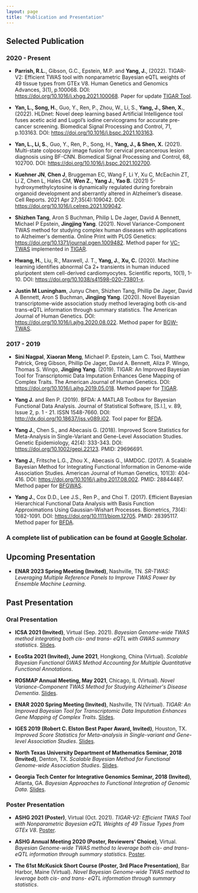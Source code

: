 ```yaml
---
layout: page
title: "Publication and Presentation"
---
```


## Selected Publication

### 2020 - Present

* **Parrish, R.L.**, Gibson, G.C., Epstein, M.P. and **Yang, J.**, (2022). TIGAR-V2: Efficient TWAS tool with nonparametric Bayesian eQTL weights of 49 tissue types from GTEx V8. Human Genetics and Genomics Advances, 3(1), p.100068. DOI: <https://doi.org/10.1016/j.xhgg.2021.100068>. Paper for update [TIGAR Tool](https://github.com/yanglab-emory/TIGAR).

* **Yan, L., Song, H.**, Guo, Y., Ren, P., Zhou, W., Li, S., **Yang, J., Shen, X.**, (2022). HLDnet: Novel deep learning based Artificial Intelligence tool fuses acetic acid and Lugol’s iodine cervicograms for accurate pre-cancer screening. Biomedical Signal Processing and Control, 71, p.103163. DOI: <https://doi.org/10.1016/j.bspc.2021.103163>.

* **Yan, L., Li, S.**, Guo, Y., Ren, P., Song, H., **Yang, J., & Shen, X.** (2021). Multi-state colposcopy image fusion for cervical precancerous lesion diagnosis using BF-CNN. Biomedical Signal Processing and Control, 68, 102700. DOI: <https://doi.org/10.1016/j.bspc.2021.102700>.

* **Kuehner JN**, **Chen J**, Bruggeman EC, Wang F, Li Y, Xu C, McEachin ZT, Li Z, Chen L, Hales CM, **Wen Z.**, **Yang J.**, **Yao B.** (2021) 5-hydroxymethylcytosine is dynamically regulated during forebrain organoid development and aberrantly altered in Alzheimer’s disease. Cell Reports. 2021 Apr 27;35(4):109042. DOI: <https://doi.org/10.1016/j.celrep.2021.109042>. 

* **Shizhen Tang**, Aron S Buchman, Philip L De Jager, David A Bennett, Michael P Epstein, **Jingjing Yang**. (2021). Novel Variance-Component TWAS method for studying complex human diseases with applications to Alzheimer's dementia. Online Print with PLOS Genetics: <https://doi.org/10.1371/journal.pgen.1009482>. Method paper for [VC-TWAS](https://github.com/yanglab-emory/VC_TWAS) implemented in [TIGAR](https://github.com/yanglab-emory/TIGAR).
  
* **Hwang, H.**, Liu, R., Maxwell, J. T., **Yang, J.**, **Xu, C.** (2020). Machine learning identifies abnormal Ca 2+ transients in human induced pluripotent stem cell-derived cardiomyocytes. Scientific reports, 10(1), 1-10. DOI: <https://doi.org/10.1038/s41598-020-73801-x>.

* **Justin M Luningham**, Junyu Chen, Shizhen Tang, Phillip De Jager, David A Bennett, Aron S Buchman, **Jingjing Yang**. (2020). Novel Bayesian transcriptome-wide association study method leveraging both cis-and trans-eQTL information through summary statistics. The American Journal of Human Genetics. DOI: <https://doi.org/10.1016/j.ajhg.2020.08.022>. Method paper for [BGW-TWAS](https://github.com/yanglab-emory/BGW-TWAS).


### 2017 - 2019

* **Sini Nagpal**, **Xiaoran Meng**, Michael P. Epstein, Lam C. Tsoi, Matthew Patrick, Greg Gibson, Phillip De Jager, David A. Bennett, Aliza P. Wingo, Thomas S. Wingo, **Jingjing Yang**. (2019). TIGAR: An Improved Bayesian Tool for Transcriptomic Data Imputation Enhances Gene Mapping of Complex Traits. The American Journal of Human Genetics. DOI: <https://doi.org/10.1016/j.ajhg.2019.05.018>. Method paper for [TIGAR](https://github.com/yanglab-emory/TIGAR).

* **Yang J.** and Ren P. (2019). BFDA: A MATLAB Toolbox for Bayesian Functional Data Analysis. Journal of Statistical Software, [S.l.], v. 89, Issue 2, p. 1 - 21. ISSN 1548-7660. DOI: <http://dx.doi.org/10.18637/jss.v089.i02>. Tool paper for [BFDA](https://github.com/yanglab-emory/BFDA).

* **Yang J.**, Chen S., and Abecasis G. (2018). Improved Score Statistics for Meta-Analysis in Single-Variant and Gene-Level Association Studies. Genetic Epidemiology, 42(4): 333-343. DOI: <https://doi.org/10.1002/gepi.22123>. PMID: 29696691.

* **Yang J.**, Fritsche L.G., Zhou X., Abecasis G., IAMDGC. (2017). A Scalable Bayesian Method for Integrating Functional Information in Genome-wide Association Studies. American Journal of Human Genetics, 101(3): 404-416. DOI: <https://doi.org/10.1016/j.ajhg.2017.08.002>. PMID: 28844487. Method paper for [BFGWAS](https://github.com/yanglab-emory/bfGWAS_SS).

* **Yang J.**, Cox D.D., Lee J.S., Ren P., and Choi T. (2017). Efficient Bayesian Hierarchical Functional Data Analysis with Basis Function Approximations Using Gaussian-Wishart Processes. Biometrics, 73(4): 1082-1091. DOI: <https://doi.org/10.1111/biom.12705>. PMID: 28395117. Method paper for [BFDA](https://github.com/yanglab-emory/BFDA).


### A complete list of publication can be found at [Google Scholar](https://scholar.google.com/citations?user=ANXPW-UAAAAJ&hl=en).

## Upcoming Presentation

* **ENAR 2023 Spring Meeting (Invited)**, Nashville, TN. _SR-TWAS: Leveraging Multiple Reference Panels to Improve TWAS Power by Ensemble Machine Learning_.


## Past Presentation

### Oral Presentation
* **ICSA 2021 (Invited)**, Virtual (Sep. 2021). _Bayesian Genome-wide TWAS method integrating both cis- and trans- eQTL with GWAS summary statistics_. <a href="../assets/PresentationSlides/BGW_TWAS_ICSA_Sep2021.pdf">Slides</a>. 

* **EcoSta 2021 (Invited), June 2021**, Hongkong, China (Virtual). _Scalable Bayesian Functional GWAS Method Accounting for Multiple Quantitative Functional Annotations_.  

* **ROSMAP Annual Meeting, May 2021**, Chicago, IL (Virtual). _Novel Variance-Component TWAS Method for Studying Alzheimer's Disease Dementia_. <a href="../assets/PresentationSlides/ROSMAP_2021.pdf">Slides</a>.
 
* **ENAR 2020 Spring Meeting (Invited)**, Nashville, TN (Virtual). _TIGAR: An Improved Bayesian Tool for
Transcriptomic Data Imputation Enhances Gene Mapping of Complex Traits_.
<a href="../assets/PresentationSlides/ENAR_03_2020.pdf">Slides</a>.

* **IGES 2019 (Robert C. Elston Best Paper Award, Invited)**, Houston, TX. _Improved Score Statistics for Meta-analysis in Single-variant and Gene-level Association Studies_. <a href="../assets/PresentationSlides/Slides_LabMeeting_IGES2019.pdf">Slides</a>.

* **North Texas University Department of Mathematics Seminar, 2018 (Invited)**, Denton, TX. _Scalable Bayesian Method for Functional Genome-wide Association Studies_. <a href="../assets/PresentationSlides/bfGWAS_NTU_2018.pdf">Slides</a>.

* **Georgia Tech Center for Integrative Genomics Seminar, 2018 (Invited)**, Atlanta, GA. _Bayesian Approaches to Functional Integration of Genomic Data_. <a href="../assets/PresentationSlides/GATec_02_14_2018.pdf">Slides</a>.

### Poster Presentation

*  **ASHG 2021 (Poster)**, Virtual (Oct. 2021). _TIGAR-V2: Efficient TWAS Tool with Nonparametric Bayesian eQTL Weights of 49 Tissue Types from GTEx V8_. <a href="../assets/PresentationSlides/TIGAR_V2_ASHG_2021_poster.pdf">Poster</a>.

* **ASHG Annual Meeting 2020 (Poster, Reviewers' Choice)**, Virtual. _Bayesian Genome-wide TWAS method to leverage both cis- and trans- eQTL information through summary statistics_. <a href="../assets/PresentationSlides/ASHG2020-ePoster_JYang.pdf">Poster</a>.

* **The 61st McKusick Short Course (Poster, 3rd Place Presentation)**, Bar Harbor, Maine (Virtual). _Novel Bayesian Genome-wide TWAS method to leverage both cis- and trans- eQTL information through summary statistics_.



